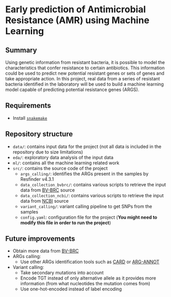 # Early prediction of Antimicrobial Resistance (AMR) using Machine Learning

## Summary

Using genetic information from resistant bacteria, it is possible to model the characteristics that confer resistance to certain antibiotics. This information could be used to predict new potential resistant genes or sets of genes and take appropriate action. In this project, real data from a series of resistant bacteria identified in the laboratory will be used to build a machine learning model capable of predicting potential resistance genes (ARGS).

## Requirements

* Install [`snakemake`](https://snakemake.readthedocs.io/en/stable/getting_started/installation.html)

## Repository structure

* `data/`: contains input data for the project (not all data is included in the repository due to size limitations)
* `eda/`: exploratory data analysis of the input data
* `ml/`: contains all the machine learning related work
* `src/`: contains the source code of the project
    * `args_calling/`: identifies the ARGs present in the samples by Resfinder v4.3.1
    * `data_collection_bvbrc/`: contains various scripts to retrieve the input data from [BV-BRC](https://www.bv-brc.org/) source
    * `data_collection_ncbi/`: contains various scripts to retrieve the input data from [NCBI](https://www.ncbi.nlm.nih.gov/) source
    * `variant_calling/`: variant calling pipeline to get SNPs from the samples
    * `config.yaml`: configuration file for the project (**You might need to modify this file in order to run the project**)

## Future improvements

* Obtain more data from [BV-BRC](https://www.bv-brc.org/)
* ARGs calling:
    * Use other ARGs identification tools such as [CARD](https://card.mcmaster.ca/) or [ARG-ANNOT](https://omictools.com/arg-annot-tool)
* Variant calling:
    * Take secondary mutations into account
    * Encode TGT instead of only alternative allele as it provides more information (from what nucleotides the mutation comes from)
    * Use one-hot-encoded instead of label encoding